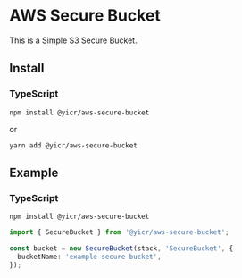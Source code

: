 # AWS Secure Bucket

This is a Simple S3 Secure Bucket.


## Install

### TypeScript

```shell
npm install @yicr/aws-secure-bucket
```
or
```shell
yarn add @yicr/aws-secure-bucket
```

## Example

### TypeScript

```shell
npm install @yicr/aws-secure-bucket
```

```typescript
import { SecureBucket } from '@yicr/aws-secure-bucket';

const bucket = new SecureBucket(stack, 'SecureBucket', {
  bucketName: 'example-secure-bucket',
});

```